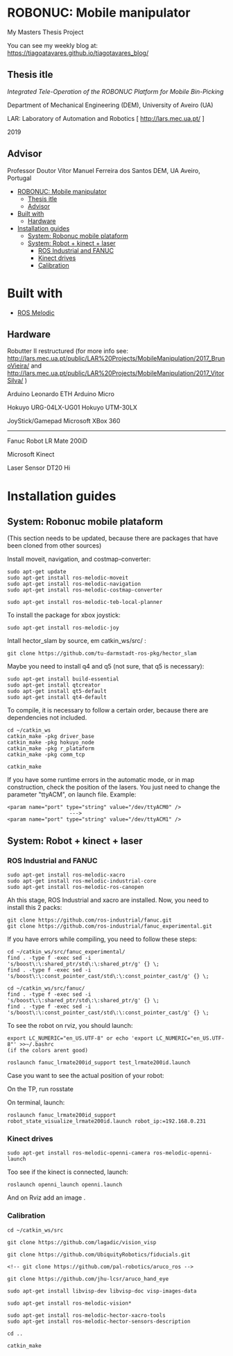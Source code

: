 # ROBONUC: Mobile manipulator
My Masters Thesis Project

You can see my weekly blog at: https://tiagoatavares.github.io/tiagotavares_blog/

## Thesis itle

*Integrated Tele-Operation of the ROBONUC Platform for Mobile Bin-Picking*

Department of Mechanical Engineering (DEM), University of Aveiro (UA)

LAR: Laboratory of Automation and Robotics [ http://lars.mec.ua.pt/ ]

2019

## Advisor
<!-- Miguel Riem de Oliveira [GitHub](https://github.com/miguelriemoliveira/) -->

Professor Doutor Vítor Manuel Ferreira dos Santos
DEM, UA
Aveiro, Portugal

<!-- # Table of contents -->
- [ROBONUC: Mobile manipulator](#robonuc--mobile-manipulator)
  * [Thesis itle](#thesis-itle)
  * [Advisor](#advisor)
- [Built with](#built-with)
  * [Hardware](#hardware)
- [Installation guides](#installation-guides)
  * [System: Robonuc mobile plataform](#system--robonuc-mobile-plataform)
  * [System: Robot + kinect + laser](#system--robot---kinect---laser)
    + [ROS Industrial and FANUC](#ros-industrial-and-fanuc)
    + [Kinect drives](#kinect-drives)
    + [Calibration](#calibration)

# Built with

- [ROS Melodic](http://www.ros.org/)


## Hardware

Robutter II restructured (for more info see: http://lars.mec.ua.pt/public/LAR%20Projects/MobileManipulation/2017_BrunoVieira/ and http://lars.mec.ua.pt/public/LAR%20Projects/MobileManipulation/2017_VitorSilva/ )

Arduino Leonardo ETH
Arduino Micro

Hokuyo URG-04LX-UG01
Hokuyo UTM-30LX

JoyStick/Gamepad Microsoft XBox 360

-----
Fanuc Robot LR Mate 200iD

Microsoft Kinect

Laser Sensor DT20 Hi

# Installation guides

## System: Robonuc mobile plataform

(This section needs to be updated, because there are packages that have been cloned from other sources)

Install moveit, navigation, and costmap-converter:
```
sudo apt-get update
sudo apt-get install ros-melodic-moveit
sudo apt-get install ros-melodic-navigation
sudo apt-get install ros-melodic-costmap-converter

sudo apt-get install ros-melodic-teb-local-planner
```

To install the package for xbox joystick:
```
sudo apt-get install ros-melodic-joy
```

Intall hector_slam by source, em catkin_ws/src/ : 
```
git clone https://github.com/tu-darmstadt-ros-pkg/hector_slam
```

Maybe you need to install q4 and q5 (not sure, that q5 is necessary):
```
sudo apt-get install build-essential 
sudo apt-get install qtcreator
sudo apt-get install qt5-default
sudo apt-get install qt4-default 
```

To compile, it is necessary to follow a certain order, because there are dependencies not included.
```
cd ~/catkin_ws
catkin_make -pkg driver_base
catkin_make -pkg hokuyo_node
catkin_make -pkg r_plataform
catkin_make -pkg comm_tcp

catkin_make
```

If you have some runtime errors in the automatic mode, or in map construction, check the position of the lasers.
You just need to change the parameter "ttyACM", on launch file.
Example:
```
<param name="port" type="string" value="/dev/ttyACM0" /> 
                    --->
<param name="port" type="string" value="/dev/ttyACM1" /> 
```



## System: Robot + kinect + laser

### ROS Industrial and FANUC

```
sudo apt-get install ros-melodic-xacro 
sudo apt-get install ros-melodic-industrial-core
sudo apt-get install ros-melodic-ros-canopen
```

Ah this stage, ROS Industrial and xacro are installed. 
Now, you need to install this 2 packs:
```
git clone https://github.com/ros-industrial/fanuc.git
git clone https://github.com/ros-industrial/fanuc_experimental.git

```
If you have errors while compiling, you need to follow these steps:
```
cd ~/catkin_ws/src/fanuc_experimental/
find . -type f -exec sed -i 's/boost\:\:shared_ptr/std\:\:shared_ptr/g' {} \;
find . -type f -exec sed -i 's/boost\:\:const_pointer_cast/std\:\:const_pointer_cast/g' {} \;

cd ~/catkin_ws/src/fanuc/
find . -type f -exec sed -i 's/boost\:\:shared_ptr/std\:\:shared_ptr/g' {} \;
find . -type f -exec sed -i 's/boost\:\:const_pointer_cast/std\:\:const_pointer_cast/g' {} \;
```

To see the robot on rviz, you should launch:
```
export LC_NUMERIC="en_US.UTF-8" or echo 'export LC_NUMERIC="en_US.UTF-8"' >>~/.bashrc
(if the colors arent good)

roslaunch fanuc_lrmate200id_support test_lrmate200id.launch 
```

Case you want to see the actual position of your robot:

On the TP, run rosstate

On terminal, launch:
```
roslaunch fanuc_lrmate200id_support robot_state_visualize_lrmate200id.launch robot_ip:=192.168.0.231
```
### Kinect drives

```
sudo apt-get install ros-melodic-openni-camera ros-melodic-openni-launch

```
Too see if the kinect is connected, launch:
```
roslaunch openni_launch openni.launch 
```
And on Rviz add an image .

### Calibration

```
cd ~/catkin_ws/src

git clone https://github.com/lagadic/vision_visp

git clone https://github.com/UbiquityRobotics/fiducials.git

<!-- git clone https://github.com/pal-robotics/aruco_ros -->

git clone https://github.com/jhu-lcsr/aruco_hand_eye

sudo apt-get install libvisp-dev libvisp-doc visp-images-data

sudo apt-get install ros-melodic-vision*

sudo apt-get install ros-melodic-hector-xacro-tools 
sudo apt-get install ros-melodic-hector-sensors-description 

cd ..

catkin_make
```

